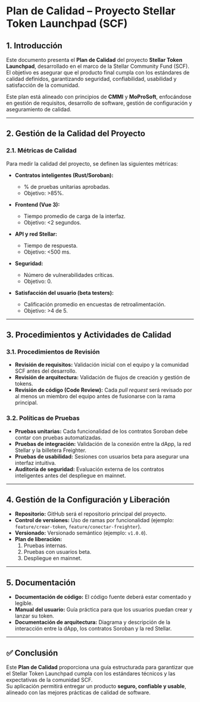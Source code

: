 #  Plan de Calidad – Proyecto Stellar Token Launchpad (SCF)

## 1. Introducción
Este documento presenta el **Plan de Calidad** del proyecto **Stellar Token Launchpad**, desarrollado en el marco de la Stellar Community Fund (SCF).  
El objetivo es asegurar que el producto final cumpla con los estándares de calidad definidos, garantizando seguridad, confiabilidad, usabilidad y satisfacción de la comunidad.  

Este plan está alineado con principios de **CMMI** y **MoProSoft**, enfocándose en gestión de requisitos, desarrollo de software, gestión de configuración y aseguramiento de calidad.

---

## 2. Gestión de la Calidad del Proyecto

### 2.1. Métricas de Calidad
Para medir la calidad del proyecto, se definen las siguientes métricas:

- **Contratos inteligentes (Rust/Soroban):**
  - % de pruebas unitarias aprobadas.  
  - Objetivo: >85%.  

- **Frontend (Vue 3):**
  - Tiempo promedio de carga de la interfaz.  
  - Objetivo: <2 segundos.  

- **API y red Stellar:**
  - Tiempo de respuesta.  
  - Objetivo: <500 ms.  

- **Seguridad:**
  - Número de vulnerabilidades críticas.  
  - Objetivo: 0.  

- **Satisfacción del usuario (beta testers):**
  - Calificación promedio en encuestas de retroalimentación.  
  - Objetivo: >4 de 5.  

---

## 3. Procedimientos y Actividades de Calidad

### 3.1. Procedimientos de Revisión
- **Revisión de requisitos:** Validación inicial con el equipo y la comunidad SCF antes del desarrollo.  
- **Revisión de arquitectura:** Validación de flujos de creación y gestión de tokens.  
- **Revisión de código (Code Review):** Cada *pull request* será revisado por al menos un miembro del equipo antes de fusionarse con la rama principal.  

### 3.2. Políticas de Pruebas
- **Pruebas unitarias:** Cada funcionalidad de los contratos Soroban debe contar con pruebas automatizadas.  
- **Pruebas de integración:** Validación de la conexión entre la dApp, la red Stellar y la billetera Freighter.  
- **Pruebas de usabilidad:** Sesiones con usuarios beta para asegurar una interfaz intuitiva.  
- **Auditoría de seguridad:** Evaluación externa de los contratos inteligentes antes del despliegue en mainnet.  

---

## 4. Gestión de la Configuración y Liberación

- **Repositorio:** GitHub será el repositorio principal del proyecto.  
- **Control de versiones:** Uso de ramas por funcionalidad (ejemplo: `feature/crear-token`, `feature/conectar-freighter`).  
- **Versionado:** Versionado semántico (ejemplo: `v1.0.0`).  
- **Plan de liberación:**  
  1. Pruebas internas.  
  2. Pruebas con usuarios beta.  
  3. Despliegue en mainnet.  

---

## 5. Documentación

- **Documentación de código:** El código fuente deberá estar comentado y legible.  
- **Manual del usuario:** Guía práctica para que los usuarios puedan crear y lanzar su token.  
- **Documentación de arquitectura:** Diagrama y descripción de la interacción entre la dApp, los contratos Soroban y la red Stellar.  

---

## ✅ Conclusión
Este **Plan de Calidad** proporciona una guía estructurada para garantizar que el Stellar Token Launchpad cumpla con los estándares técnicos y las expectativas de la comunidad SCF.  
Su aplicación permitirá entregar un producto **seguro, confiable y usable**, alineado con las mejores prácticas de calidad de software.

